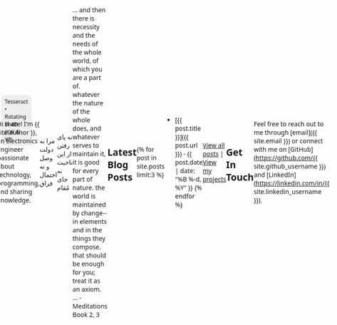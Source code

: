 ```yaml
---
layout: page
title: Home
---
```


# Welcome to My Personal Website


  <div class="model-box">
    <div class="hud">Tesseract • Rotating in 4D (XW & YZ)</div>
    <canvas id="modelCanvas"></canvas>
  </div>

Hi there! I'm {{ site.author }}, an Electronics Engineer passionate about technology, programming, and sharing knowledge.

مرا نه دولت وصل و نه احتمال فراق

نه پای رفتن از این ناحیت نه جای مُقام

___
... and then there is necessity and the needs of the whole world, of which you are a part of. whatever the nature of the whole does, and whatever serves to maintain it, it is good for every part of nature. the world is maintained by change--in elements and in the things they compose. that should be enough for you; treat it as an axiom. ... -Meditations Book 2, 3
## Latest Blog Posts

{% for post in site.posts limit:3 %}
- [{{ post.title }}]({{ post.url }}) - {{ post.date | date: "%B %-d, %Y" }}
{% endfor %}

[View all posts](/archive) | [View my projects](/projects)

## Get In Touch

Feel free to reach out to me through [email]({{ site.email }}) or connect with me on [GitHub](https://github.com/{{ site.github_username }}) and [LinkedIn](https://linkedin.com/in/{{ site.linkedin_username }}).

<style>
  .welcome-section {
    margin-bottom: 2rem;
  }
  
  .featured-posts {
    background: #f8f9fa;
    padding: 1.5rem;
    border-radius: 8px;
    margin: 2rem 0;
  }
  
  .featured-posts h2 {
    margin-top: 0;
    color: #2c3e50;
  }
  
  .cta-buttons {
    display: flex;
    gap: 1rem;
    margin: 2rem 0;
  }
  
  .cta-button {
    display: inline-block;
    padding: 0.8rem 1.5rem;
    background-color: #2a7ae2;
    color: white !important;
    text-decoration: none;
    border-radius: 4px;
    transition: background-color 0.2s;
  }
  
  .cta-button:hover {
    background-color: #1a5cb0;
  }
  
  @media (max-width: 600px) {
    .cta-buttons {
      flex-direction: column;
      gap: 0.5rem;
    }
    
    .cta-button {
      text-align: center;
    }
  }

 body {
      background: #fdfdfd;
      display: flex;
      justify-content: center;
      align-items: center;
      height: 100vh;
      margin: 0;
      font-family: system-ui, -apple-system, Segoe UI, Roboto, sans-serif;
    }

    .model-box {
      width: 320px;
      height: 320px;
      position: relative;
      overflow: visible; /* allow subtle spillover */
      border: 1px solid #ddd;
      border-radius: 10px;
      box-shadow: 0 6px 20px rgba(0,0,0,0.06);
      background: #fdfdfd;
    }

    canvas {
      position: absolute;
      top: 50%;
      left: 50%;
      transform: translate(-50%, -50%);
      width: 400px;   /* visually larger than the box */
      height: 400px;
      display: block;
      pointer-events: none; /* don't block interactions nearby */
    }

    .hud {
      position: absolute;
      left: 10px;
      top: 10px;
      font-size: 12px;
      padding: 6px 8px;
      background: rgba(0,0,0,0.06);
      border-radius: 8px;
      color: #111;
      user-select: none;
    }
</style>

<script type="module">
    import * as THREE from "https://cdn.jsdelivr.net/npm/three@0.158.0/build/three.module.js";

    // --- Renderer / Scene / Camera ---
    const canvas = document.getElementById("modelCanvas");
    const renderer = new THREE.WebGLRenderer({ canvas, alpha: true, antialias: true });
    // IMPORTANT: setSize must match the CSS px size above (400x400)
    renderer.setSize(400, 400, false);
    renderer.setPixelRatio(Math.min(window.devicePixelRatio || 1, 2));
    renderer.setClearColor(0xfdfdfd, 1);

    const scene = new THREE.Scene();
    const camera = new THREE.PerspectiveCamera(45, 1, 0.01, 100);
    camera.position.set(0, 0, 5);

    // --- Tesseract (4D hypercube) setup ---
    // 16 vertices: all combinations of (+/-1, +/-1, +/-1, +/-1)
    const verts4D = [];
    for (let w of [-1, 1]) {
      for (let z of [-1, 1]) {
        for (let y of [-1, 1]) {
          for (let x of [-1, 1]) {
            verts4D.push([x, y, z, w]);
          }
        }
      }
    }

    // Build edge list: connect vertices that differ by exactly one coordinate
    const edges = [];
    for (let i = 0; i < verts4D.length; i++) {
      for (let j = i + 1; j < verts4D.length; j++) {
        const a = verts4D[i], b = verts4D[j];
        let diff = 0;
        for (let k = 0; k < 4; k++) if (a[k] !== b[k]) diff++;
        if (diff === 1) edges.push([i, j]);
      }
    }
    // edges should be 32 pairs for a tesseract

    // 4D rotation helpers: rotate in a coordinate plane (ab) with angle t
    function rotate4D(v, a, b, t) {
      const s = Math.sin(t), c = Math.cos(t);
      const out = v.slice();
      const va = v[a], vb = v[b];
      out[a] = va * c - vb * s;
      out[b] = va * s + vb * c;
      return out;
    }

    // Project 4D -> 3D with perspective on W
    // The larger 'perspD' is, the weaker the 4D perspective effect.
    function project4Dto3D(v4, perspD = 3.0) {
      const [x, y, z, w] = v4;
      const denom = (perspD - w);
      const s = 1.0 / (denom !== 0 ? denom : 1e-6);
      return [x * s, y * s, z * s];
    }

    // Create line geometry (will update each frame)
    const linePositions = new Float32Array(edges.length * 2 * 3);
    const lineGeom = new THREE.BufferGeometry();
    lineGeom.setAttribute("position", new THREE.BufferAttribute(linePositions, 3));

    const lineMat = new THREE.LineBasicMaterial({ color: 0x444444, linewidth: 1 });
    const wire = new THREE.LineSegments(lineGeom, lineMat);
    wire.scale.set(1.4, 1.4, 1.4); // overall scale so it "breathes" out a bit
    scene.add(wire);

    // Optional soft light to give scene some depth (does not affect lines, but helps if you add meshes)
    scene.add(new THREE.AmbientLight(0xffffff, 0.2));

    // Animation: rotate in XW and YZ planes for a pleasing effect
    let start = performance.now();
    function animate() {
      const t = (performance.now() - start) * 0.001;
      const angle1 = t * 0.7;  // XW plane
      const angle2 = t * 0.9;  // YZ plane

      // Compute transformed 3D points
      const pts3 = [];
      for (let v of verts4D) {
        let r = v;
        r = rotate4D(r, 0, 3, angle1); // rotate in (X=0, W=3)
        r = rotate4D(r, 1, 2, angle2); // rotate in (Y=1, Z=2)
        const p = project4Dto3D(r, 3.2); // tweak 4D perspective depth
        pts3.push(p);
      }

      // Update line segment positions
      let idx = 0;
      for (let e of edges) {
        const a = pts3[e[0]];
        const b = pts3[e[1]];
        linePositions[idx++] = a[0];
        linePositions[idx++] = a[1];
        linePositions[idx++] = a[2];
        linePositions[idx++] = b[0];
        linePositions[idx++] = b[1];
        linePositions[idx++] = b[2];
      }
      lineGeom.attributes.position.needsUpdate = true;

      // Gentle spin in 3D space so the projection also turns
      wire.rotation.y = t * 0.3;
      wire.rotation.x = Math.sin(t * 0.5) * 0.1;

      renderer.render(scene, camera);
      requestAnimationFrame(animate);
    }
    animate();

    // (Optional) If you ever want to make the container responsive:
    // just update renderer size here. For this fixed 320 box + 400 canvas demo,
    // we keep it static on purpose to preserve the subtle overflow.
    // window.addEventListener("resize", () => {
    //   renderer.setSize(400, 400, false);
    //   camera.aspect = 1;
    //   camera.updateProjectionMatrix();
    // });
  </script>